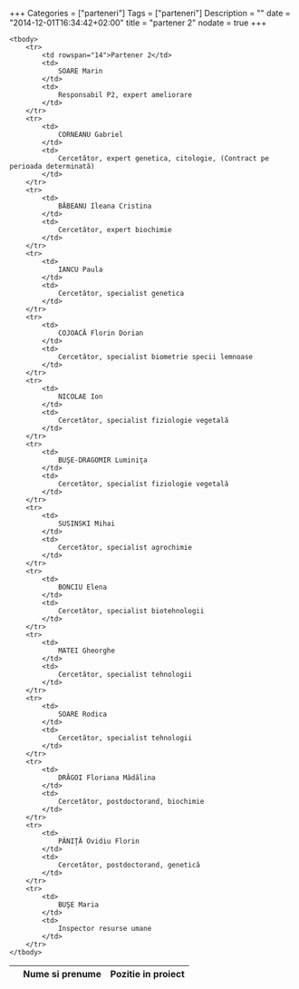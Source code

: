 +++
Categories = ["parteneri"]
Tags = ["parteneri"]
Description = ""
date = "2014-12-01T16:34:42+02:00"
title = "partener 2"
nodate = true
+++

<table class="pure-table pure-table-bordered">
    <thead>
        <tr>
            <th></th>
            <th>Nume si prenume</th>
            <th>Pozitie in proiect</th>
        </tr>
    </thead>

    <tbody>
        <tr>
            <td rowspan="14">Partener 2</td>
            <td>
                SOARE Marin
            </td>
            <td>
                Responsabil P2, expert ameliorare
            </td>
        </tr>
        <tr>
            <td>
                CORNEANU Gabriel
            </td>
            <td>
                Cercetător, expert genetica, citologie, (Contract pe perioada determinată)
            </td>
        </tr>
        <tr>
            <td>
                BĂBEANU Ileana Cristina
            </td>
            <td>
                Cercetător, expert biochimie
            </td>
        </tr>
        <tr>
            <td>
                IANCU Paula
            </td>
            <td>
                Cercetător, specialist genetica
            </td>
        </tr>
        <tr>
            <td>
                COJOACĂ Florin Dorian
            </td>
            <td>
                Cercetător, specialist biometrie specii lemnoase
            </td>
        </tr>
        <tr>
            <td>
                NICOLAE Ion
            </td>
            <td>
                Cercetător, specialist fiziologie vegetală
            </td>
        </tr>
        <tr>
            <td>
                BUŞE-DRAGOMIR Luminiţa
            </td>
            <td>
                Cercetător, specialist fiziologie vegetală
            </td>
        </tr>
        <tr>
            <td>
                SUSINSKI Mihai
            </td>
            <td>
                Cercetător, specialist agrochimie
            </td>
        </tr>
        <tr>
            <td>
                BONCIU Elena
            </td>
            <td>
                Cercetător, specialist biotehnologii
            </td>
        </tr>
        <tr>
            <td>
                MATEI Gheorghe
            </td>
            <td>
                Cercetător, specialist tehnologii
            </td>
        </tr>
        <tr>
            <td>
                SOARE Rodica
            </td>
            <td>
                Cercetător, specialist tehnologii
            </td>
        </tr>
        <tr>
            <td>
                DRĂGOI Floriana Mădălina
            </td>
            <td>
                Cercetător, postdoctorand, biochimie
            </td>
        </tr>
        <tr>
            <td>
                PĂNIŢĂ Ovidiu Florin
            </td>
            <td>
                Cercetător, postdoctorand, genetică
            </td>
        </tr>
        <tr>
            <td>
                BUŞE Maria
            </td>
            <td>
                Inspector resurse umane
            </td>
        </tr>       
    </tbody>
</table>



